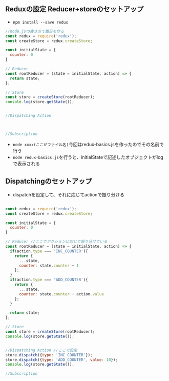## Reduxの設定 Reducer+storeのセットアップ
- `npm install --save redux`
```js
//node.jsの書き方で雛形を作る
const redux = require('redux');
const createStore = redux.createStore;

const initialState = {
  counter: 0
}

// Reducer
const rootReducer = (state = initialState, action) => {
  return state;
};

// Store
const store = createStore(rootReducer);
console.log(store.getState());


//Dispatching Action



//Subscription

```
- `node xxxx(ここがファイル名)`今回はredux-basics.jsを作ったのでその名前で行う
- `node redux-basics.js`を行うと、initialStateで記述したオブジェクトがlogで表示される


## Dispatchingのセットアップ
- dispatchを設定して、それに応じてactionで振り分ける

```js

const redux = require('redux');
const createStore = redux.createStore;

const initialState = {
  counter: 0
}

// Reducer //ここでアクションに応じて振り分けている
const rootReducer = (state = initialState, action) => {
  if(action.type === 'INC_COUNTER'){
    return {
      ...state,
      counter: state.counter + 1
    };
  }
  if(action.type === 'ADD_COUNTER'){
    return {
      ...state,
      counter: state.counter + action.value
    };
  }

  return state;
};

// Store
const store = createStore(rootReducer);
console.log(store.getState());


//Dispatching Action //ここで設定
store.dispatch({type: 'INC_COUNTER'});
store.dispatch({type: 'ADD_COUNTER', value: 10});
console.log(store.getState());

//Subscription

```
